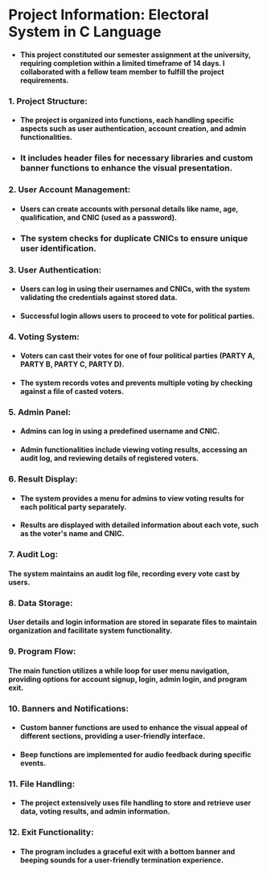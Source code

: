 # Project Information: Electoral System in C Language

- #### This project constituted our semester assignment at the university, requiring completion within a limited timeframe of 14 days. I collaborated with a fellow team member to fulfill the project requirements.

### 1. Project Structure:

- #### The project is organized into functions, each handling specific aspects such as user authentication, account creation, and admin functionalities.
- ### It includes header files for necessary libraries and custom banner functions to enhance the visual presentation.

### 2. User Account Management:

- #### Users can create accounts with personal details like name, age, qualification, and CNIC (used as a password).
- ### The system checks for duplicate CNICs to ensure unique user identification.

### 3. User Authentication:

- #### Users can log in using their usernames and CNICs, with the system validating the credentials against stored data.
- #### Successful login allows users to proceed to vote for political parties.

### 4. Voting System:

- #### Voters can cast their votes for one of four political parties (PARTY A, PARTY B, PARTY C, PARTY D).
- #### The system records votes and prevents multiple voting by checking against a file of casted voters.

### 5. Admin Panel:

- #### Admins can log in using a predefined username and CNIC.
- #### Admin functionalities include viewing voting results, accessing an audit log, and reviewing details of registered voters.

### 6. Result Display:

- #### The system provides a menu for admins to view voting results for each political party separately.
- #### Results are displayed with detailed information about each vote, such as the voter's name and CNIC.

### 7. Audit Log:

#### The system maintains an audit log file, recording every vote cast by users.

### 8. Data Storage:

#### User details and login information are stored in separate files to maintain organization and facilitate system functionality.

### 9. Program Flow:

#### The main function utilizes a while loop for user menu navigation, providing options for account signup, login, admin login, and program exit.

### 10. Banners and Notifications:

- #### Custom banner functions are used to enhance the visual appeal of different sections, providing a user-friendly interface.
- #### Beep functions are implemented for audio feedback during specific events.

### 11. File Handling:

- #### The project extensively uses file handling to store and retrieve user data, voting results, and admin information.

### 12. Exit Functionality:

- #### The program includes a graceful exit with a bottom banner and beeping sounds for a user-friendly termination experience.
